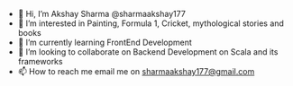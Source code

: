 - 👋 Hi, I’m Akshay Sharma @sharmaakshay177
- 👀 I’m interested in Painting, Formula 1, Cricket, mythological stories and books
- 🌱 I’m currently learning FrontEnd Development
- 💞️ I’m looking to collaborate on Backend Development on Scala and its frameworks
- 📫 How to reach me email me on sharmaakshay177@gmail.com

<!---
sharmaakshay177/sharmaakshay177 is a ✨ special ✨ repository because its `README.md` (this file) appears on your GitHub profile.
You can click the Preview link to take a look at your changes.
--->

